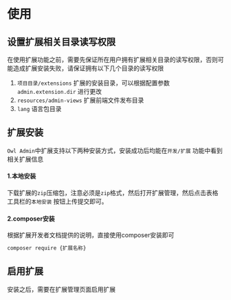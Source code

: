 # 使用

## 设置扩展相关目录读写权限

在使用扩展功能之前，需要先保证所在用户拥有扩展相关目录的读写权限，否则可能造成扩展安装失败，请保证拥有以下几个目录的读写权限

1. `项目目录/extensions` 扩展的安装目录，可以根据配置参数 `admin.extension.dir` 进行更改
2. `resources/admin-views` 扩展前端文件发布目录
3. `lang` 语言包目录



## 扩展安装

`Owl Admin`中扩展支持以下两种安装方式，安装成功后均能在`开发/扩展` 功能中看到相关扩展信息



#### 1.本地安装

下载扩展的`zip`压缩包，注意必须是`zip`格式，然后打开扩展管理，然后点击表格工具栏的`本地安装`
按钮上传提交即可。

#### 2.composer安装

根据扩展开发者文档提供的说明，直接使用composer安装即可

```bash
composer require {扩展名称}
```



## 启用扩展

安装之后，需要在扩展管理页面启用扩展
